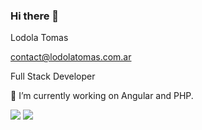 ### Hi there 👋

<!--
**LodolaTomas/LodolaTomas** is a ✨ _special_ ✨ repository because its `README.md` (this file) appears on your GitHub profile.

Here are some ideas to get you started:

- 🔭 I’m currently working on ...
- 🌱 I’m currently learning ...
- 👯 I’m looking to collaborate on ...
- 🤔 I’m looking for help with ...
- 💬 Ask me about ...
- 📫 How to reach me: ...
- 😄 Pronouns: ...
- ⚡ Fun fact: ...
-->

Lodola Tomas

contact@lodolatomas.com.ar

Full Stack Developer

🔭 I’m currently working on Angular and PHP.

<img 
     src="https://cr-ss-service.azurewebsites.net/api/ScreenShot?widget=summary&username=lodolatomas&badges=3&show-avatar=true&style=--header-bg-color:%23000;" 
/>
<img
  src="https://cr-skills-chart-widget.azurewebsites.net/api/api?username=lodolatomas&skills=JSON,TypeScript,HTML,SCSS,JavaScript,CSS,PHP,C,C#,Python&show-other-skills=true"
/>
